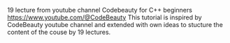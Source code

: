 19 lecture from youtube channel Codebeauty for C++ beginners
https://www.youtube.com/@CodeBeauty
This tutorial is inspired by CodeBeauty youtube channel and extended with own ideas to stucture the content of the couse by 19 lectures.
